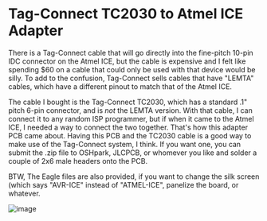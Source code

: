 # Tag-Connect TC2030 to Atmel ICE Adapter

There is a Tag-Connect cable that will go directly into the fine-pitch 10-pin IDC connector on the Atmel ICE, but the cable is expensive and I felt like spending $60 on a cable that could only be used with that device would be silly. To add to the confusion, Tag-Connect sells cables that have "LEMTA" cables, which have a different pinout to match that of the Atmel ICE. 

The cable I bought is the Tag-Connect TC2030, which has a standard .1" pitch 6-pin connector, and is *not* the LEMTA version. With that cable, I can connect it to any random ISP programmer, but if when it came to the Atmel ICE, I needed a way to connect the two together. That's how this adapter PCB came about. Having this PCB and the TC2030 cable is a good way to make use of the Tag-Connect system, I think. If you want one, you can submit the .zip file to OSHpark, JLCPCB, or whomever you like and solder a couple of 2x6 male headers onto the PCB.

BTW, The Eagle files are also provided, if you want to change the silk screen (which says "AVR-ICE" instead of "ATMEL-ICE", panelize the board, or whatever.

![image](https://github.com/rahji/tc2030_ice/assets/442495/178ef190-dc7e-41ca-ae3e-39d5fabdd04b)
